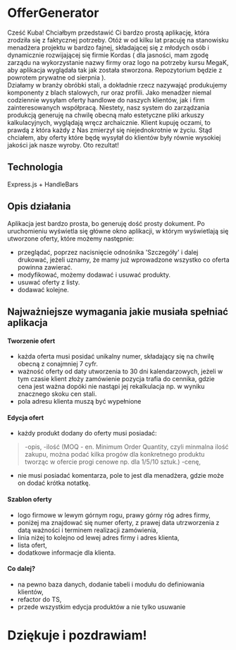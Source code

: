 # OfferGenerator


Cześć Kuba! Chciałbym przedstawić Ci bardzo prostą aplikację, która zrodziła się z faktycznej potrzeby.
Otóż w od kilku lat pracuję na stanowisku menadżera projektu w bardzo fajnej, składającej się z młodych osób i dynamicznie rozwijającej się firmie Kordas ( dla jasności, mam zgodę zarządu na wykorzystanie nazwy firmy oraz logo na potrzeby kursu MegaK, aby aplikacja wyglądała tak jak została stworzona. Repozytorium będzie z powrotem prywatne od sierpnia ).  
Działamy w branży obróbki stali, a dokładnie rzecz nazywająć produkujemy komponenty z blach stalowych, rur oraz profili. Jako menadżer niemal codziennie wysyłam oferty handlowe do naszych klientów, jak i firm zainteresowanych współpracą. Niestety, nasz system do zarządzania produkcją generuję na chwilę obecną mało estetyczne pliki arkuszy kalkulacyjnych, wyglądają wręcz archaicznie. Klient kupuję oczami, to prawdą z która każdy z Nas zmierzył się niejednokrotnie w życiu. Stąd chciałem, aby oferty które będę wysyłał do klientów były równie wysokiej jakości jak nasze wyroby. Oto rezultat!


## Technologia

Express.js + HandleBars

##  Opis działania

Aplikacja jest bardzo prosta, bo generuję dość prosty dokument.
Po uruchomieniu wyświetla się główne okno aplikacji, w którym wyświetlają się utworzone oferty, które możemy następnie:
- przeglądać, poprzez nacisnięcie odnośnika 'Szczegóły' i dalej drukować, jeżeli uznamy, że mamy już wprowadzone wszystko co oferta powinna zawierać.
- modyfikować, możemy dodawać i usuwać produkty.
- usuwać oferty z listy.
- dodawać kolejne.

## Najważniejsze wymagania jakie musiała spełniać aplikacja

#### Tworzenie ofert
- każda oferta musi posidać unikalny numer, składający się na chwilę obecną z conajmniej 7 cyfr.
- ważność oferty od daty utworzenia to 30 dni kalendarzowych, jeżeli w tym czasie klient złoży zamówienie pozycja trafia do cennika, gdzie cena jest ważna dopóki nie nastąpi jej rekalkulacja np. w wyniku znacznego skoku cen stali.
- pola adresu klienta muszą być wypełnione

#### Edycja ofert
- każdy produkt dodany do oferty musi posiadać:
> -opis,
> -ilość (MOQ - en. Minimum Order Quantity, czyli minmalna ilość zakupu, można podać kilka progów dla konkretnego produktu tworząc w ofercie progi cenowe np. dla 1/5/10 sztuk.)
> -cenę,
- nie musi posiadać komentarza, pole to jest dla menadżera, gdzie może on dodać krótka notatkę.

#### Szablon oferty
- logo firmowe w lewym górnym rogu, prawy górny róg adres firmy,
- poniżej ma znajdować się numer oferty, z prawej data utrzworzenia z datą ważności i terminem realizacji zamówienia,
- linia niżej to kolejno od lewej adres firmy i adres klienta,
- lista ofert,
- dodatkowe informacje dla klienta.


#### Co dalej?

 - na pewno baza danych, dodanie tabeli i modułu do definiowania klientów,
 - refactor do TS,
 - przede wszystkim edycja produktów a nie tylko usuwanie

# Dziękuje i pozdrawiam!